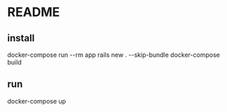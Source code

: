 # README

## install
docker-compose run --rm app rails new . --skip-bundle
docker-compose build

## run
docker-compose up

